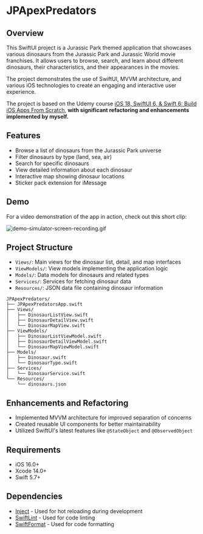 # JPApexPredators

## Overview
This SwiftUI project is a Jurassic Park themed application that showcases various dinosaurs from the Jurassic Park and Jurassic World movie franchises. It allows users to browse, search, and learn about different dinosaurs, their characteristics, and their appearances in the movies.

The project demonstrates the use of SwiftUI, MVVM architecture, and various iOS technologies to create an engaging and interactive user experience.

The project is based on the Udemy course [iOS 18, SwiftUI 6, & Swift 6: Build iOS Apps From Scratch](https://www.udemy.com/course/ios-15-app-development-with-swiftui-3-and-swift-5/), **with significant refactoring and enhancements implemented by myself.**

## Features
- Browse a list of dinosaurs from the Jurassic Park universe
- Filter dinosaurs by type (land, sea, air)
- Search for specific dinosaurs
- View detailed information about each dinosaur
- Interactive map showing dinosaur locations
- Sticker pack extension for iMessage

## Demo
For a video demonstration of the app in action, check out this short clip:

![demo-simulator-screen-recording.gif](demo-simulator-screen-recording.gif)

## Project Structure
- `Views/`: Main views for the dinosaur list, detail, and map interfaces
- `ViewModels/`: View models implementing the application logic
- `Models/`: Data models for dinosaurs and related types
- `Services/`: Services for fetching dinosaur data
- `Resources/`: JSON data file containing dinosaur information

```
JPApexPredators/
├── JPApexPredatorsApp.swift
├── Views/
│   ├── DinosaurListView.swift
│   ├── DinosaurDetailView.swift
│   └── DinosaurMapView.swift
├── ViewModels/
│   ├── DinosaurListViewModel.swift
│   ├── DinosaurDetailViewModel.swift
│   └── DinosaurMapViewModel.swift
├── Models/
│   ├── Dinosaur.swift
│   └── DinosaurType.swift
├── Services/
│   └── DinosaurService.swift
└── Resources/
    └── dinosaurs.json
```

## Enhancements and Refactoring
- Implemented MVVM architecture for improved separation of concerns
- Created reusable UI components for better maintainability
- Utilized SwiftUI's latest features like `@StateObject` and `@ObservedObject`

## Requirements
- iOS 16.0+
- Xcode 14.0+
- Swift 5.7+

## Dependencies
- [Inject](https://github.com/krzysztofzablocki/Inject) - Used for hot reloading during development
- [SwiftLint](https://github.com/realm/SwiftLint) - Used for code linting
- [SwiftFormat](https://github.com/nicklockwood/SwiftFormat) - Used for code formatting